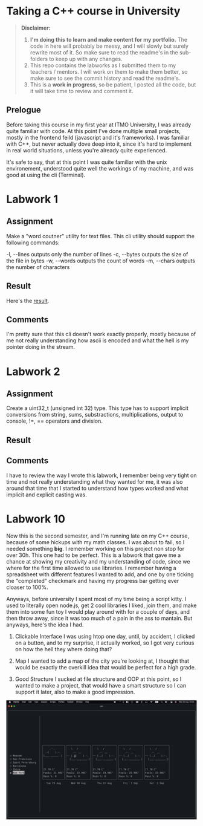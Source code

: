 # Taking a C++ course in University

> **Disclaimer:**
> 1) **I'm doing this to learn and make content for my portfolio.** The code in here will probably be messy, and I will slowly but surely rewrite most of it. So make sure to read the readme's in the sub-folders to keep up with any changes. 
> 2) This repo contains the labworks as I submitted them to my teachers / mentors. I will work on them to make them better, so make sure to see the commit history and read the readme's. 
> 3) This is a **work in progress**, so be patient, I posted all the code, but it will take time to review and comment it. 

## Prelogue

Before taking this course in my first year at ITMO University, I was already quite familiar with code. At this point I've done multiple small projects, mostly in the frontend feild (javascript and it's frameworks). I was familiar with C++, but never actually dove deep into it, since it's hard to implement in real world situations, unless you're already quite experienced.

It's safe to say, that at this point I was quite familiar with the unix environement, understood quite well the workings of my machine, and was good at using the cli (Terminal).

# Labwork 1

## Assignment 

Make a "word coutner" utility for text files. This cli utility should support the following commands:

-l, --lines outputs only the number of lines
-c, --bytes outputs the size of the file in bytes
-w, --words outputs the count of words
-m, --chars outputs the number of characters

## Result

Here's the [result](/cpp-labwork-1).

## Comments

I'm pretty sure that this cli doesn't work exactly properly, mostly because of me not really understanding how ascii is encoded and what the hell is my pointer doing in the stream.

# Labwork 2

## Assignment

Create a uint32_t (unsigned int 32) type. This type has to support implicit conversions from string, sums, substractions, multiplications, output to console, !=, == operators and division. 

## Result

## Comments 

I have to review the way I wrote this labwork, I remember being very tight on time and not really understanding what they wanted for me, it was also around that time that I started to understand how types worked and what implicit and explicit casting was. 

# Labwork 10

Now this is the second semester, and I'm running late on my C++ course, because of some hickups with my math classes. I was about to fail, so I needed something **big**. I remember working on this project non stop for over 30h. This one had to be perfect. This is a labwork that gave me a chance at showing my creativity and my understanding of code, since we where for the first time allowed to use libraries. I remember having a spreadsheet with different features I wanted to add, and one by one ticking the "completed" checkmark and having my progress bar getting ever cloaser to 100%.

Anyways, before university I spent most of my time being a script kitty. I used to literally open node.js, get 2 cool libraries I liked, join them, and make them into some fun toy I would play around with for a couple of days, and then throw away, since it was too much of a pain in the ass to mantain. But anyways, here's the idea I had.

1) Clickable Interface
  I was using htop one day, until, by accident, I clicked on a button, and to my surprise, it actually worked, so I got very curious on how the hell they where doing that?

2) Map
  I wanted to add a map of the city you're looking at, I thought that would be exactly the overkill idea that would be perfect for a high grade. 

3) Good Structure
  I sucked at file structure and OOP at this point, so I wanted to make a project, that would have a smart structure so I can support it later, also to make a good impression.

![](/content/labwork-12-showcase.gif)
